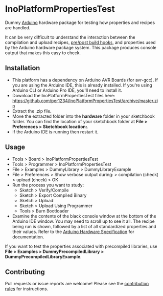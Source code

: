InoPlatformPropertiesTest
==========
Dummy [Arduino](https://arduino.cc) hardware package for testing how properties and recipes are handled.

It can be very difficult to understand the interaction between the compilation and upload recipes, [pre/post build hooks](https://github.com/arduino/Arduino/wiki/Arduino-IDE-1.5-3rd-party-Hardware-specification#pre-and-post-build-hooks-since-ide-165), and properties used by the Arduino hardware package system. This package produces console output that makes this easy to check.

## Installation
- This platform has a dependency on Arduino AVR Boards (for avr-gcc). If you are using the Arduino IDE, this is already installed. If you're using Arduino CLI or Arduino Pro IDE, you'll need to install it.
- Download the InoPlatformPropertiesTest files here: https://github.com/per1234/InoPlatformPropertiesTest/archive/master.zip
- Extract the .zip file.
- Move the extracted folder into the **hardware** folder in your sketchbook folder. You can find the location of your sketchbook folder at **File > Preferences > Sketchbook location:**.
- If the Arduino IDE is running then restart it.


## Usage
- Tools > Board > InoPlatformPropertiesTest
- Tools > Programmer > InoPlatformPropertiesTest
- File > Examples > DummyLibrary > DummyLibraryExample
- File > Preferences > Show verbose output during: > compilation (check) > upload (check) > OK
- Run the process you want to study:
  - Sketch > Verify/Compile
  - Sketch > Export Compiled Binary
  - Sketch > Upload
  - Sketch > Upload Using Programmer
  - Tools > Burn Bootloader
- Examine the contents of the black console window at the bottom of the Arduino IDE window. You may need to scroll up to see it all. The recipe being run is shown, followed by a list of all standardized properties and their values. Refer to the [Arduino Hardware Specification](https://github.com/arduino/Arduino/wiki/Arduino-IDE-1.5-3rd-party-Hardware-specification) for documentation.

If you want to test the properties associated with precompiled libraries, use **File > Examples > DummyPrecompiledLibrary > DummyPrecompiledLibraryExample**.


## Contributing
Pull requests or issue reports are welcome! Please see the [contribution rules](https://github.com/per1234/InoPlatformPropertiesTest/blob/master/.github/CONTRIBUTING.md) for instructions.
